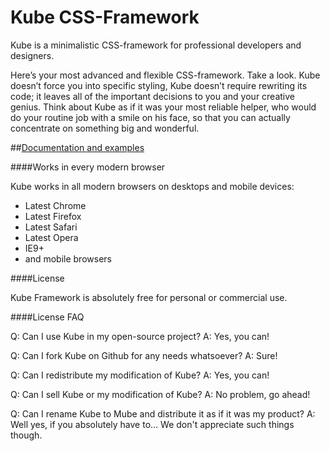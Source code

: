 Kube CSS-Framework
====

Kube is a minimalistic CSS-framework for professional developers and designers.

Here’s your most advanced and flexible CSS-framework. Take a look. Kube doesn’t force you into specific styling, Kube doesn’t require rewriting its code; it leaves all of the important decisions to you and your creative genius. Think about Kube as if it was your most reliable helper, who would do your routine job with a smile on his face, so that you can actually concentrate on something big and wonderful.


##[Documentation and examples](http://imperavi.com/kube/)

####Works in every modern browser

Kube works in all modern browsers on desktops and mobile devices:

- Latest Chrome
- Latest Firefox
- Latest Safari
- Latest Opera
- IE9+
- and mobile browsers

####License

Kube Framework is absolutely free for personal or commercial use.

####License FAQ

Q: Can I use Kube in my open-source project?
A: Yes, you can!

Q: Can I fork Kube on Github for any needs whatsoever?
A: Sure!

Q: Can I redistribute my modification of Kube?
A: Yes, you can!

Q: Can I sell Kube or my modification of Kube?
A: No problem, go ahead!

Q: Can I rename Kube to Mube and distribute it as if it was my product?
A: Well yes, if you absolutely have to… We don't appreciate such things though.